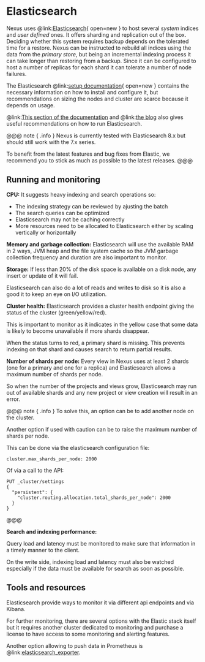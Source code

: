 # Elasticsearch

Nexus uses @link:[Elasticsearch](https://www.elastic.co/elasticsearch){ open=new } to host several _system_ indices and _user
defined_ ones. It offers sharding and replication out of the box. Deciding whether this system requires backup depends
on the tolerated time for a restore. Nexus can be instructed to rebuild all indices using the data from the _primary
store_, but being an incremental indexing process it can take longer than restoring from a backup. Since it can be
configured to host a number of replicas for each shard it can tolerate a number of node failures.

The Elasticsearch @link:[setup documentation](https://www.elastic.co/docs/deploy-manage/deploy/self-managed/installing-elasticsearch){ open=new }
contains the necessary information on how to install and configure it, but recommendations on sizing the nodes and
cluster are scarce because it depends on usage.

@link:[This section of the documentation](https://www.elastic.co/docs/deploy-manage/production-guidance/optimize-performance) and @link:[the blog](https://www.elastic.co/blog) also gives useful recommendations on how to run Elasticsearch.

@@@ note { .info }
Nexus is currently tested with Elasticsearch 8.x but should still work with the 7.x series.

To benefit from the latest features and bug fixes from Elastic, we recommend you to stick as much as possible to the latest releases.
@@@

## Running and monitoring

**CPU:**
It suggests heavy indexing and search operations so:

* The indexing strategy can be reviewed by ajusting the batch
* The search queries can be optimized
* Elasticsearch may not be caching correctly
* More resources need to be allocated to Elasticsearch either by scaling vertically or horizontally

**Memory and garbage collection:**
Elasticsearch will use the available RAM in 2 ways, JVM heap and the file system cache
so the JVM garbage collection frequency and duration are also important to monitor.

**Storage:**
If less than 20% of the disk space is available on a disk node, any insert or update of it will fail.

Elasticsearch can also do a lot of reads and writes to disk so it is also a good it to keep an eye on I/O utilization.

**Cluster health:**
Elasticsearch provides a cluster health endpoint giving the status of the cluster (green/yellow/red).

This is important to monitor as it indicates in the yellow case that some data is likely to become unavailable
if more shards disappear.

When the status turns to red, a primary shard is missing. This prevents indexing on that shard and causes search
to return partial results.

**Number of shards per node:**
Every view in Nexus uses at least 2 shards (one for a primary and one for a replica) and
Elasticsearch allows a maximum number of shards per node.

So when the number of the projects and views grow, Elasticsearch may run out of available shards and any new project or
view creation will result in an error.

@@@ note { .info }
To solve this, an option can be to add another node on the cluster.

Another option if used with caution can be to raise the maximum number of shards per node.

This can be done via the elasticsearch configuration file:
```hocon
cluster.max_shards_per_node: 2000
```

Of via a call to the API:
```
PUT _cluster/settings
{
  "persistent": {
    "cluster.routing.allocation.total_shards_per_node": 2000
  }
}
```

@@@

**Search and indexing performance:**

Query load and latency must be monitored to make sure that information in a timely manner to the client.

On the write side, indexing load and latency must also be watched especially
if the data must be available for search as soon as possible.

## Tools and resources

Elasticsearch provide ways to monitor it via different api endpoints and via Kibana.

For further monitoring, there are several options with the Elastic stack itself but it requires another cluster dedicated
to monitoring and purchase a license to have access to some monitoring and alerting features.

Another option allowing to push data in Prometheus is
@link:[elasticsearch_exporter](https://github.com/prometheus-community/elasticsearch_exporter).
